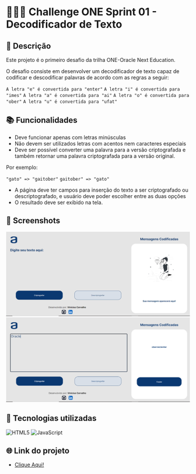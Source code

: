 # 👩🏽‍💻 Challenge ONE Sprint 01 - Decodificador de Texto

## 📝 Descrição

Este projeto é o primeiro desafio da trilha ONE-Oracle Next Education.

O desafio consiste em desenvolver um decodificador de texto capaz de codificar e descodificar palavras de acordo com as regras a seguir:

`A letra "e" é convertida para "enter"`
`A letra "i" é convertida para "imes"`
`A letra "a" é convertida para "ai"`
`A letra "o" é convertida para "ober"`
`A letra "u" é convertida para "ufat"`

## 📚 Funcionalidades

- Deve funcionar apenas com letras minúsculas
- Não devem ser utilizados letras com acentos nem caracteres especiais
- Deve ser possível converter uma palavra para a versão criptografada e também retornar uma palavra criptografada para a versão original.

Por exemplo:

`"gato" => "gaitober"`
`gaitober" => "gato"`

- A página deve ter campos para inserção do texto a ser criptografado ou descriptografado, e usuário deve poder escolher entre as duas opções
- O resultado deve ser exibido na tela.

## 📸 Screenshots

![image](/src/screenshot/screenshot1.png?raw=true)
![image](/src/screenshot/screenshot2.png?raw=true)

## 🔧 Tecnologias utilizadas

![HTML5](https://img.shields.io/badge/html5-%23E34F26.svg?style=for-the-badge&logo=html5&logoColor=white)
![JavaScript](https://img.shields.io/badge/javascript-%23323330.svg?style=for-the-badge&logo=javascript&logoColor=%23F7DF1E)

## 🌐 Link do projeto

- [Clique Aqui!](https://v-carvalho.github.io/Challenge-Oracle-ONE/)

